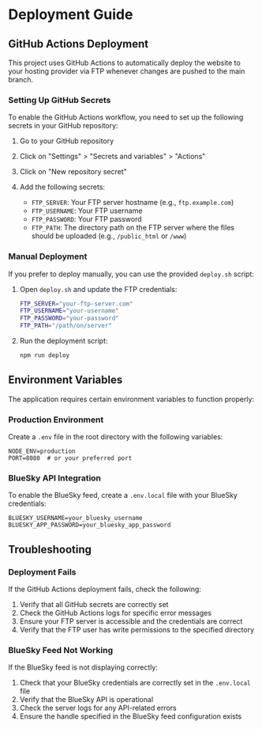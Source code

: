# Deployment Guide

## GitHub Actions Deployment

This project uses GitHub Actions to automatically deploy the website to your hosting provider via FTP whenever changes are pushed to the main branch.

### Setting Up GitHub Secrets

To enable the GitHub Actions workflow, you need to set up the following secrets in your GitHub repository:

1. Go to your GitHub repository
2. Click on "Settings" > "Secrets and variables" > "Actions"
3. Click on "New repository secret"
4. Add the following secrets:

   - `FTP_SERVER`: Your FTP server hostname (e.g., `ftp.example.com`)
   - `FTP_USERNAME`: Your FTP username
   - `FTP_PASSWORD`: Your FTP password
   - `FTP_PATH`: The directory path on the FTP server where the files should be uploaded (e.g., `/public_html` or `/www`)

### Manual Deployment

If you prefer to deploy manually, you can use the provided `deploy.sh` script:

1. Open `deploy.sh` and update the FTP credentials:

   ```bash
   FTP_SERVER="your-ftp-server.com"
   FTP_USERNAME="your-username"
   FTP_PASSWORD="your-password"
   FTP_PATH="/path/on/server"
   ```

2. Run the deployment script:

   ```bash
   npm run deploy
   ```

## Environment Variables

The application requires certain environment variables to function properly:

### Production Environment

Create a `.env` file in the root directory with the following variables:

```
NODE_ENV=production
PORT=8080  # or your preferred port
```

### BlueSky API Integration

To enable the BlueSky feed, create a `.env.local` file with your BlueSky credentials:

```
BLUESKY_USERNAME=your_bluesky_username
BLUESKY_APP_PASSWORD=your_bluesky_app_password
```

## Troubleshooting

### Deployment Fails

If the GitHub Actions deployment fails, check the following:

1. Verify that all GitHub secrets are correctly set
2. Check the GitHub Actions logs for specific error messages
3. Ensure your FTP server is accessible and the credentials are correct
4. Verify that the FTP user has write permissions to the specified directory

### BlueSky Feed Not Working

If the BlueSky feed is not displaying correctly:

1. Check that your BlueSky credentials are correctly set in the `.env.local` file
2. Verify that the BlueSky API is operational
3. Check the server logs for any API-related errors
4. Ensure the handle specified in the BlueSky feed configuration exists
